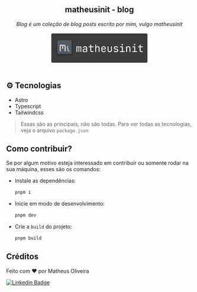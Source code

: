 <!-- # Blog - matheusinit -->
<h2 align="center">matheusinit - blog</h2>
<p align="center">
  <i>Blog é um coleção de blog posts escrito por mim, vulgo matheusinit</i>
  <br/><br/>
  <img width="260" alt="matheusinit" src="./.github/readme/logo.svg"/>
  <br/><br/>
</p>

## ⚙️ Tecnologias

 - Astro
 - Typescript
 - Tailwindcss

> Essas são as principais, não são todas. Para ver todas as tecnologias, veja o arquivo `package.json`

## Como contribuir?

Se por algum motivo esteja interessado em contribuir ou somente rodar na sua máquina, esses são os comandos:

+ Instale as dependências:

  ```bash
  pnpm i
  ```

+ Inicie em modo de desenvolvimento:

  ```bash
  pnpm dev
  ```

+ Crie a `build` do projeto:

  ```bash
  pnpm build
  ```

## Créditos

Feito com :heart: por Matheus Oliveira

[![Linkedin Badge](https://img.shields.io/badge/-Matheus-blue?style=for-the-badge&logo=Linkedin&logoColor=white&link=https://www.linkedin.com/in/matheus-silva13/)](https://www.linkedin.com/in/matheus-silva13/)
